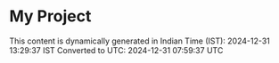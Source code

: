 # My Project

This content is dynamically generated in Indian Time (IST): 2024-12-31 13:29:37 IST
Converted to UTC: 2024-12-31 07:59:37 UTC
